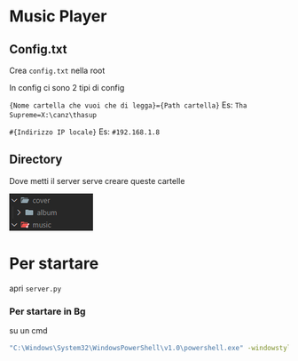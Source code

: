 
# Music Player

## Config.txt
Crea `config.txt` nella root

In config ci sono 2 tipi di config

`{Nome cartella che vuoi che di legga}={Path cartella}`
Es: `Tha Supreme=X:\canz\thasup`

`#{Indirizzo IP locale}` Es: `#192.168.1.8`

## Directory
Dove metti il server serve creare queste cartelle

![](https://github.com/dj2828/Music_Player/blob/be76a3c85a3f87b6e72067feaf1f4de53ee691e4/perIlReadme.png?raw=true)

# Per startare
apri `server.py`
### Per startare in Bg
su un cmd
```bash
"C:\Windows\System32\WindowsPowerShell\v1.0\powershell.exe" -windowstyle hidden -ExecutionPolicy Bypass -command "python {PATH SERVER.py}"
```